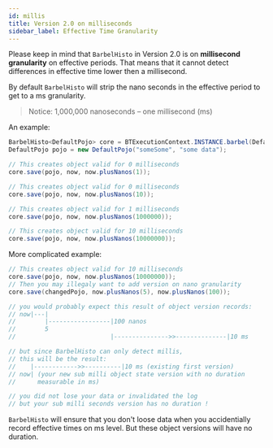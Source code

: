```yaml
---
id: millis
title: Version 2.0 on milliseconds
sidebar_label: Effective Time Granularity
---
```


Please keep in mind that `BarbelHisto` in Version 2.0 is on <b>millisecond granularity</b> on effective periods. That means that it cannot detect differences in effective time lower then a millisecond. 

By default `BarbelHisto` will strip the nano seconds in the effective period to get to a ms granularity.

> Notice: 1,000,000 nanoseconds – one millisecond (ms)

An example:

```java
BarbelHisto<DefaultPojo> core = BTExecutionContext.INSTANCE.barbel(DefaultPojo.class).build();
DefaultPojo pojo = new DefaultPojo("someSome", "some data");

// This creates object valid for 0 milliseconds
core.save(pojo, now, now.plusNanos(1));

// This creates object valid for 0 milliseconds
core.save(pojo, now, now.plusNanos(10));

// This creates object valid for 1 milliseconds
core.save(pojo, now, now.plusNanos(1000000));

// This creates object valid for 10 milliseconds
core.save(pojo, now, now.plusNanos(10000000));
```

More complicated example:

```java
// This creates object valid for 10 milliseconds
core.save(pojo, now, now.plusNanos(10000000));
// Then you may illegaly want to add version on nano granularity
core.save(changedPojo, now.plusNanos(5), now.plusNanos(100));

// you would probably expect this result of object version records:
// now|---|
//        |-----------------|100 nanos
//        5
//                          |--------------->>--------------|10 ms

// but since BarbelHisto can only detect millis,
// this will be the result:
//    |------------>>----------|10 ms (existing first version)
// now| (your new sub milli object state version with no duration 
//      measurable in ms)

// you did not lose your data or invalidated the log
// but your sub milli seconds version has no duration !
```

`BarbelHisto` will ensure that you don't loose data when you accidentially record effective times on ms level. But these object versions will have no duration.